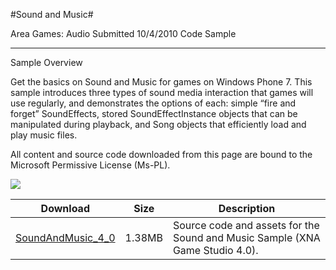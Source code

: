 #Sound and Music#

Area
Games: Audio
Submitted
10/4/2010
Code Sample

---

Sample Overview

Get the basics on Sound and Music for games on Windows Phone 7. This sample introduces three types of sound media interaction that games will use regularly, and demonstrates the options of each: simple “fire and forget” SoundEffects, stored SoundEffectInstance objects that can be manipulated during playback, and Song objects that efficiently load and play music files.


All content and source code downloaded from this page are bound to the Microsoft Permissive License (Ms-PL).

![](https://github.com/simondarksidej/XNAGameStudio/blob/master/Images/musicAndSoundSample1.png?raw=true)

 
Download | Size | Description
---|---|---|
[SoundAndMusic_4_0](https://github.com/simondarksidej/XNAGameStudio/tree/master/Samples/SoundAndMusic_4_0) | 1.38MB | Source code and assets for the Sound and Music Sample (XNA Game Studio 4.0). 